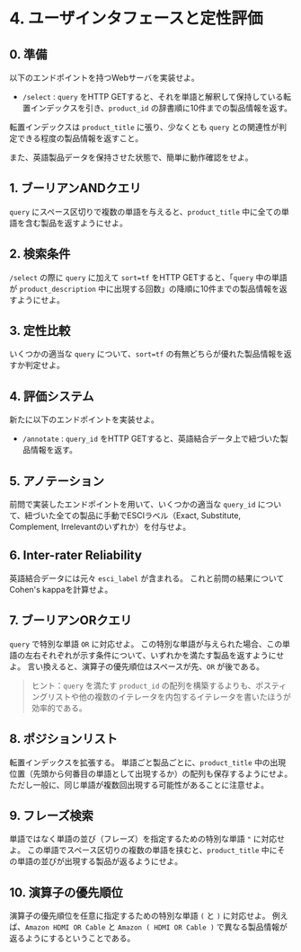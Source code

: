 # 4. ユーザインタフェースと定性評価

## 0. 準備

以下のエンドポイントを持つWebサーバを実装せよ。

- `/select` : `query` をHTTP GETすると、それを単語と解釈して保持している転置インデックスを引き、`product_id` の辞書順に10件までの製品情報を返す。

転置インデックスは `product_title` に張り、少なくとも `query` との関連性が判定できる程度の製品情報を返すこと。

また、英語製品データを保持させた状態で、簡単に動作確認をせよ。

## 1. ブーリアンANDクエリ

`query` にスペース区切りで複数の単語を与えると、`product_title` 中に全ての単語を含む製品を返すようにせよ。

## 2. 検索条件

`/select` の際に `query` に加えて `sort=tf` をHTTP GETすると、「`query` 中の単語が `product_description` 中に出現する回数」の降順に10件までの製品情報を返すようにせよ。

## 3. 定性比較

いくつかの適当な `query` について、`sort=tf` の有無どちらが優れた製品情報を返すか判定せよ。

## 4. 評価システム

新たに以下のエンドポイントを実装せよ。

- `/annotate` : `query_id` をHTTP GETすると、英語結合データ上で紐づいた製品情報を返す。

## 5. アノテーション

前問で実装したエンドポイントを用いて、いくつかの適当な `query_id` について、紐づいた全ての製品に手動でESCIラベル（Exact, Substitute, Complement, Irrelevantのいずれか）を付与せよ。

## 6. Inter-rater Reliability

英語結合データには元々 `esci_label` が含まれる。
これと前問の結果についてCohen's kappaを計算せよ。

## 7. ブーリアンORクエリ

`query` で特別な単語 `OR` に対応せよ。
この特別な単語が与えられた場合、この単語の左右それぞれが示す条件について、いずれかを満たす製品を返すようにせよ。
言い換えると、演算子の優先順位はスペースが先、`OR` が後である。

> ヒント：`query` を満たす `product_id` の配列を構築するよりも、ポスティングリストや他の複数のイテレータを内包するイテレータを書いたほうが効率的である。

## 8. ポジションリスト

転置インデックスを拡張する。
単語ごと製品ごとに、`product_title` 中の出現位置（先頭から何番目の単語として出現するか）の配列も保存するようにせよ。
ただし一般に、同じ単語が複数回出現する可能性があることに注意せよ。

## 9. フレーズ検索

単語ではなく単語の並び（フレーズ）を指定するための特別な単語 `"` に対応せよ。
この単語でスペース区切りの複数の単語を挟むと、`product_title` 中にその単語の並びが出現する製品が返るようにせよ。

## 10. 演算子の優先順位

演算子の優先順位を任意に指定するための特別な単語 `(` と `)` に対応せよ。
例えば、`Amazon HDMI OR Cable` と `Amazon ( HDMI OR Cable )` で異なる製品情報が返るようにするということである。
